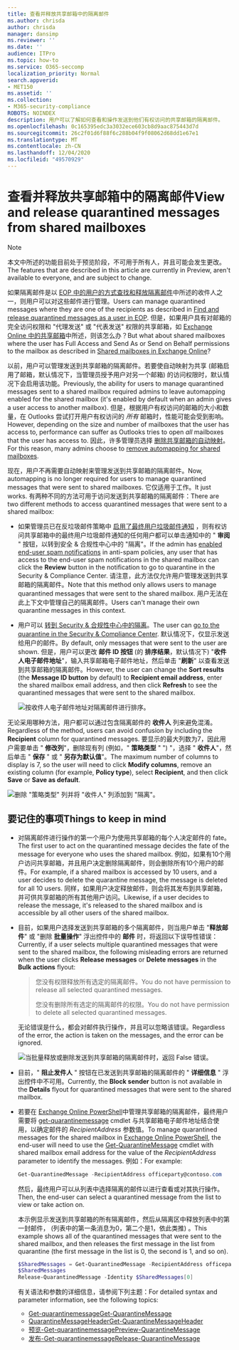 ```yaml
---
title: 查看并释放共享邮箱中的隔离邮件
ms.author: chrisda
author: chrisda
manager: dansimp
ms.reviewer: ''
ms.date: ''
audience: ITPro
ms.topic: how-to
ms.service: O365-seccomp
localization_priority: Normal
search.appverid:
- MET150
ms.assetid: ''
ms.collection:
- M365-security-compliance
ROBOTS: NOINDEX
description: 用户可以了解如何查看和操作发送到他们有权访问的共享邮箱的隔离邮件。
ms.openlocfilehash: 0c165395edc3a3032ece603cb8d9aac875443d7d
ms.sourcegitcommit: 26c2f01d6f88f6c288b04f9f08062d68dd1e67e1
ms.translationtype: MT
ms.contentlocale: zh-CN
ms.lasthandoff: 12/04/2020
ms.locfileid: "49570929"
---
```

# <a name="view-and-release-quarantined-messages-from-shared-mailboxes"></a><span data-ttu-id="84e86-103">查看并释放共享邮箱中的隔离邮件</span><span class="sxs-lookup"><span data-stu-id="84e86-103">View and release quarantined messages from shared mailboxes</span></span>

> [!NOTE]
> <span data-ttu-id="84e86-104">本文中所述的功能目前处于预览阶段，不可用于所有人，并且可能会发生更改。</span><span class="sxs-lookup"><span data-stu-id="84e86-104">The features that are described in this article are currently in Preview, aren't available to everyone, and are subject to change.</span></span>

<span data-ttu-id="84e86-105">如果隔离邮件是以 [EOP 中的用户的方式查找和释放隔离邮件](find-and-release-quarantined-messages-as-a-user.md)中所述的收件人之一，则用户可以对这些邮件进行管理。</span><span class="sxs-lookup"><span data-stu-id="84e86-105">Users can manage quarantined messages where they are one of the recipients as described in [Find and release quarantined messages as a user in EOP](find-and-release-quarantined-messages-as-a-user.md).</span></span> <span data-ttu-id="84e86-106">但是，如果用户具有对邮箱的完全访问权限和 "代理发送" 或 "代表发送" 权限的共享邮箱，如 [Exchange Online 中的共享邮箱](https://docs.microsoft.com/exchange/collaboration-exo/shared-mailboxes)中所述，则该怎么办？</span><span class="sxs-lookup"><span data-stu-id="84e86-106">But what about shared mailboxes where the user has Full Access and Send As or Send on Behalf permissions to the mailbox as described in [Shared mailboxes in Exchange Online](https://docs.microsoft.com/exchange/collaboration-exo/shared-mailboxes)?</span></span>

<span data-ttu-id="84e86-107">以前，用户可以管理发送到共享邮箱的隔离邮件。若要使自动映射为共享 (邮箱启用了邮箱，默认情况下，当管理员授予用户对另一个邮箱) 的访问权限时，默认情况下会启用该功能。</span><span class="sxs-lookup"><span data-stu-id="84e86-107">Previously, the ability for users to manage quarantined messages sent to a shared mailbox required admins to leave automapping enabled for the shared mailbox (it's enabled by default when an admin gives a user access to another mailbox).</span></span> <span data-ttu-id="84e86-108">但是，根据用户有权访问的邮箱的大小和数量，在 Outlooks 尝试打开用户有权访问的 *所有* 邮箱时，性能可能会受到影响。</span><span class="sxs-lookup"><span data-stu-id="84e86-108">However, depending on the size and number of mailboxes that the user has access to, performance can suffer as Outlooks tries to open *all* mailboxes that the user has access to.</span></span> <span data-ttu-id="84e86-109">因此，许多管理员选择 [删除共享邮箱的自动映射](https://docs.microsoft.com/outlook/troubleshoot/profiles-and-accounts/remove-automapping-for-shared-mailbox)。</span><span class="sxs-lookup"><span data-stu-id="84e86-109">For this reason, many admins choose to [remove automapping for shared mailboxes](https://docs.microsoft.com/outlook/troubleshoot/profiles-and-accounts/remove-automapping-for-shared-mailbox).</span></span>

<span data-ttu-id="84e86-110">现在，用户不再需要自动映射来管理发送到共享邮箱的隔离邮件。</span><span class="sxs-lookup"><span data-stu-id="84e86-110">Now, automapping is no longer required for users to manage quarantined messages that were sent to shared mailboxes.</span></span> <span data-ttu-id="84e86-111">它仅适用于工作。</span><span class="sxs-lookup"><span data-stu-id="84e86-111">It just works.</span></span> <span data-ttu-id="84e86-112">有两种不同的方法可用于访问发送到共享邮箱的隔离邮件：</span><span class="sxs-lookup"><span data-stu-id="84e86-112">There are two different methods to access quarantined messages that were sent to a shared mailbox:</span></span>

- <span data-ttu-id="84e86-113">如果管理员已在反垃圾邮件策略中 [启用了最终用户垃圾邮件通知](https://docs.microsoft.com/microsoft-365/security/office-365-security/configure-your-spam-filter-policies) ，则有权访问共享邮箱中的最终用户垃圾邮件通知的任何用户都可以单击通知中的 " **审阅** " 按钮，以转到安全 & 合规性中心中的 "隔离"。</span><span class="sxs-lookup"><span data-stu-id="84e86-113">If the admin has [enabled end-user spam notifications](https://docs.microsoft.com/microsoft-365/security/office-365-security/configure-your-spam-filter-policies) in anti-spam policies, any user that has access to the end-user spam notifications in the shared mailbox can click the **Review** button in the notification to go to quarantine in the Security & Compliance Center.</span></span> <span data-ttu-id="84e86-114">请注意，此方法仅允许用户管理发送到共享邮箱的隔离邮件。</span><span class="sxs-lookup"><span data-stu-id="84e86-114">Note that this method only allows users to manage quarantined messages that were sent to the shared mailbox.</span></span> <span data-ttu-id="84e86-115">用户无法在此上下文中管理自己的隔离邮件。</span><span class="sxs-lookup"><span data-stu-id="84e86-115">Users can't manage their own quarantine messages in this context.</span></span>

- <span data-ttu-id="84e86-116">用户可以 [转到 Security & 合规性中心中的隔离](find-and-release-quarantined-messages-as-a-user.md)。</span><span class="sxs-lookup"><span data-stu-id="84e86-116">The user can [go to the quarantine in the Security & Compliance Center](find-and-release-quarantined-messages-as-a-user.md).</span></span> <span data-ttu-id="84e86-117">默认情况下，仅显示发送给用户的邮件。</span><span class="sxs-lookup"><span data-stu-id="84e86-117">By default, only messages that were sent to the user are shown.</span></span> <span data-ttu-id="84e86-118">但是，用户可以更改 **邮件 ID 按钮** (的 **排序结果**，默认情况下) "**收件人电子邮件地址**"，输入共享邮箱电子邮件地址，然后单击 "**刷新**" 以查看发送到共享邮箱的隔离邮件。</span><span class="sxs-lookup"><span data-stu-id="84e86-118">However, the user can change the **Sort results** (the **Message ID button** by default) to **Recipient email address**, enter the shared mailbox email address, and then click **Refresh** to see the quarantined messages that were sent to the shared mailbox.</span></span>

  ![按收件人电子邮件地址对隔离邮件进行排序。](../../media/quarantine-sort-results-by-recipient-email-address.png)

<span data-ttu-id="84e86-120">无论采用哪种方法，用户都可以通过包含隔离邮件的 **收件人** 列来避免混淆。</span><span class="sxs-lookup"><span data-stu-id="84e86-120">Regardless of the method, users can avoid confusion by including the **Recipient** column for quarantined messages.</span></span> <span data-ttu-id="84e86-121">要显示的最大列数为7，因此用户需要单击 " **修改列**"，删除现有列 (例如，" **策略类型** " ") "，选择 " **收件人**"，然后单击 " **保存** " 或 " **另存为默认值**"。</span><span class="sxs-lookup"><span data-stu-id="84e86-121">The maximum number of columns to display is 7, so the user will need to click **Modify columns**, remove an existing column (for example, **Policy type**), select **Recipient**, and then click **Save** or **Save as default**.</span></span>

  ![删除 "策略类型" 列并将 "收件人" 列添加到 "隔离"。](../../media/quarantine-add-recipient-column.png)

## <a name="things-to-keep-in-mind"></a><span data-ttu-id="84e86-123">要记住的事项</span><span class="sxs-lookup"><span data-stu-id="84e86-123">Things to keep in mind</span></span>

- <span data-ttu-id="84e86-124">对隔离邮件进行操作的第一个用户为使用共享邮箱的每个人决定邮件的 fate。</span><span class="sxs-lookup"><span data-stu-id="84e86-124">The first user to act on the quarantined message decides the fate of the message for everyone who uses the shared mailbox.</span></span> <span data-ttu-id="84e86-125">例如，如果有10个用户访问共享邮箱，并且用户决定删除隔离邮件，则会删除所有10个用户的邮件。</span><span class="sxs-lookup"><span data-stu-id="84e86-125">For example, if a shared mailbox is accessed by 10 users, and a user decides to delete the quarantine message, the message is deleted for all 10 users.</span></span> <span data-ttu-id="84e86-126">同样，如果用户决定释放邮件，则会将其发布到共享邮箱，并可供共享邮箱的所有其他用户访问。</span><span class="sxs-lookup"><span data-stu-id="84e86-126">Likewise, if a user decides to release the message, it's released to the shared mailbox and is accessible by all other users of the shared mailbox.</span></span>

- <span data-ttu-id="84e86-127">目前，如果用户选择发送到共享邮箱的多个隔离邮件，则当用户单击 "**释放邮件**" 或 "删除 **批量操作**" 浮出控件中的 **邮件** 时，将返回以下误导性错误：</span><span class="sxs-lookup"><span data-stu-id="84e86-127">Currently, if a user selects multiple quarantined messages that were sent to the shared mailbox, the following misleading errors are returned when the user clicks **Release messages** or **Delete messages** in the **Bulk actions** flyout:</span></span>

  > <span data-ttu-id="84e86-128">您没有权限释放所有选定的隔离邮件。</span><span class="sxs-lookup"><span data-stu-id="84e86-128">You do not have permission to release all selected quarantined messages.</span></span>
  >
  > <span data-ttu-id="84e86-129">您没有删除所有选定的隔离邮件的权限。</span><span class="sxs-lookup"><span data-stu-id="84e86-129">You do not have permission to delete all selected quarantined messages.</span></span>

  <span data-ttu-id="84e86-130">无论错误是什么，都会对邮件执行操作，并且可以忽略该错误。</span><span class="sxs-lookup"><span data-stu-id="84e86-130">Regardless of the error, the action is taken on the messages, and the error can be ignored.</span></span>

  ![当批量释放或删除发送到共享邮箱的隔离邮件时，返回 False 错误。](../../media/quarantine-bulk-action-error.png)

- <span data-ttu-id="84e86-132">目前，" **阻止发件人** " 按钮在已发送到共享邮箱的隔离邮件的 " **详细信息** " 浮出控件中不可用。</span><span class="sxs-lookup"><span data-stu-id="84e86-132">Currently, the **Block sender** button is not available in the **Details** flyout for quarantined messages that were sent to the shared mailbox.</span></span>

- <span data-ttu-id="84e86-133">若要在 [Exchange Online PowerShell](https://docs.microsoft.com/powershell/exchange/connect-to-exchange-online-powershell)中管理共享邮箱的隔离邮件，最终用户需要将 [get-quarantinemessage](https://docs.microsoft.com/powershell/module/exchange/get-quarantinemessage) cmdlet 与共享邮箱电子邮件地址结合使用，以确定邮件的 _RecipientAddress_ 参数值。</span><span class="sxs-lookup"><span data-stu-id="84e86-133">To manage quarantined messages for the shared mailbox in [Exchange Online PowerShell](https://docs.microsoft.com/powershell/exchange/connect-to-exchange-online-powershell), the end-user will need to use the [Get-QuarantineMessage](https://docs.microsoft.com/powershell/module/exchange/get-quarantinemessage) cmdlet with shared mailbox email address for the value of the _RecipientAddress_ parameter to identify the messages.</span></span> <span data-ttu-id="84e86-134">例如：</span><span class="sxs-lookup"><span data-stu-id="84e86-134">For example:</span></span>

  ```powershell
  Get-QuarantinedMessage -RecipientAddress officeparty@contoso.com
  ```

  <span data-ttu-id="84e86-135">然后，最终用户可以从列表中选择隔离的邮件以进行查看或对其执行操作。</span><span class="sxs-lookup"><span data-stu-id="84e86-135">Then, the end-user can select a quarantined message from the list to view or take action on.</span></span>

  <span data-ttu-id="84e86-136">本示例显示发送到共享邮箱的所有隔离邮件，然后从隔离区中释放列表中的第一封邮件， (列表中的第一条消息为0，第二个是1，依此类推) 。</span><span class="sxs-lookup"><span data-stu-id="84e86-136">This example shows all of the quarantined messages that were sent to the shared mailbox, and then releases the first message in the list from quarantine (the first message in the list is 0, the second is 1, and so on).</span></span>

  ```powershell
  $SharedMessages = Get-QuarantinedMessage -RecipientAddress officeparty@contoso.com | select -ExpandProperty Identity
  $SharedMessages
  Release-QuarantinedMessage -Identity $SharedMessages[0]
  ```

  <span data-ttu-id="84e86-137">有关语法和参数的详细信息，请参阅下列主题：</span><span class="sxs-lookup"><span data-stu-id="84e86-137">For detailed syntax and parameter information, see the following topics:</span></span>

  - [<span data-ttu-id="84e86-138">Get-quarantinemessage</span><span class="sxs-lookup"><span data-stu-id="84e86-138">Get-QuarantineMessage</span></span>](https://docs.microsoft.com/powershell/module/exchange/get-quarantinemessage)
  - [<span data-ttu-id="84e86-139">QuarantineMessageHeader</span><span class="sxs-lookup"><span data-stu-id="84e86-139">Get-QuarantineMessageHeader</span></span>](https://docs.microsoft.com/powershell/module/exchange/get-quarantinemessageheader)
  - [<span data-ttu-id="84e86-140">预览-Get-quarantinemessage</span><span class="sxs-lookup"><span data-stu-id="84e86-140">Preview-QuarantineMessage</span></span>](https://docs.microsoft.com/powershell/module/exchange/preview-quarantinemessage)
  - [<span data-ttu-id="84e86-141">发布-Get-quarantinemessage</span><span class="sxs-lookup"><span data-stu-id="84e86-141">Release-QuarantineMessage</span></span>](https://docs.microsoft.com/powershell/module/exchange/release-quarantinemessage)

